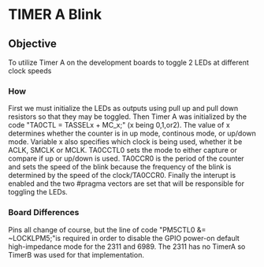# TIMER A Blink
## Objective
To utilize Timer A on the development boards to toggle 2 LEDs at different clock speeds
### How

First we must initialize the LEDs as outputs using pull up and pull down resistors so that they may be toggled. Then
Timer A was initialized by the code "TA0CTL = TASSELx + MC_x;" (x being 0,1,or2). The value of x determines 
whether the counter is in up mode, continous mode, or up/down mode. Variable x also specifies which clock is being 
used, whether it be ACLK, SMCLK or MCLK. TA0CCTL0 sets the mode to either capture or compare if up or up/down
is used. TA0CCR0 is the period of the counter and sets the speed of the blink because the frequency of the blink is 
determined by the speed of the clock/TA0CCR0. Finally the interupt is enabled and the two #pragma vectors are set 
that will be responsible for toggling the LEDs.

### Board Differences
Pins all change of course, but the line of code "PM5CTL0 &= ~LOCKLPM5;"is required in order to disable the 
GPIO power-on default high-impedance mode for the 2311 and 6989. The 2311 has no TimerA so TimerB was 
used for that implementation.